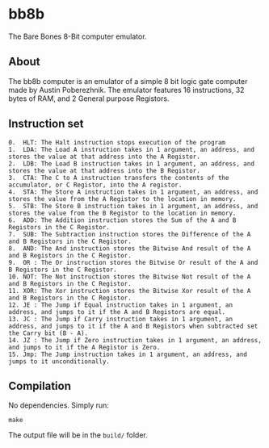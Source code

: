 # bb8b
The Bare Bones 8-Bit computer emulator.

## About
The bb8b computer is an emulator of a simple 8 bit logic gate computer made by Austin Poberezhnik. The emulator features 16 instructions, 32 bytes of RAM, and 2 General purpose Registors.

## Instruction set

```
0.  HLT: The Halt instruction stops execution of the program
1.  LDA: The Load A instruction takes in 1 argument, an address, and stores the value at that address into the A Registor.
2.  LDB: The Load B instruction takes in 1 argument, an address, and stores the value at that address into the B Registor.
3.  CTA: The C to A instruction transfers the contents of the accumulator, or C Registor, into the A registor.
4.  STA: The Store A instruction takes in 1 argument, an address, and stores the value from the A Registor to the location in memory.
5.  STB: The Store B instruction takes in 1 argument, an address, and stores the value from the B Registor to the location in memory.
6.  ADD: The Addition instruction stores the Sum of the A and B Registors in the C Registor.
7.  SUB: The Subtraction instruction stores the Difference of the A and B Registors in the C Registor.
8.  AND: The And instruction stores the Bitwise And result of the A and B Registors in the C Registor.
9.  OR : The Or instruction stores the Bitwise Or result of the A and B Registors in the C Registor.
10. NOT: The Not instruction stores the Bitwise Not result of the A and B Registors in the C Registor.
11. XOR: The Xor instruction stores the Bitwise Xor result of the A and B Registors in the C Registor.
12. JE : The Jump if Equal instruction takes in 1 argument, an address, and jumps to it if the A and B Registors are equal.
13. JC : The Jump if Carry instruction takes in 1 argument, an address, and jumps to it if the A and B Registors when subtracted set the Carry bit (B - A).
14. JZ : The Jump if Zero instruction takes in 1 argument, an address, and jumps to it if the A Registor is Zero.
15. Jmp: The Jump instruction takes in 1 argument, an address, and jumps to it unconditionally.
```

## Compilation
No dependencies. Simply run:
```
make
```
The output file will be in the `build/` folder.
